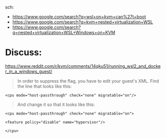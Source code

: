 sch:
- https://www.google.com/search?q=wsl+on+kvm+can%27t+boot
- https://www.google.com/search?q=kvm+nested+virtualization+WSL
- https://www.google.com/search?q=nested+virtualization+WSL+Windows+on+KVM

# Discuss:
https://www.reddit.com/r/kvm/comments/14qku51/running_wsl2_and_docker_in_a_windows_guest/

>In order to suppress the flag, you have to edit your guest's XML. Find the line that looks like this:
```
<cpu mode="host-passthrough" check="none" migratable="on"/>
```
>And change it so that it looks like this:
```
<cpu mode="host-passthrough" check="none" migratable="on">

<feature policy="disable" name="hypervisor"/>

</cpu>
```
